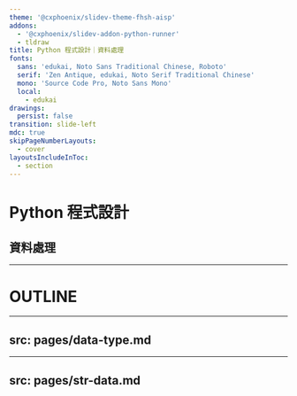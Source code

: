 ```yaml
---
theme: '@cxphoenix/slidev-theme-fhsh-aisp'
addons:
  - '@cxphoenix/slidev-addon-python-runner'
  - tldraw
title: Python 程式設計｜資料處理
fonts:
  sans: 'edukai, Noto Sans Traditional Chinese, Roboto'
  serif: 'Zen Antique, edukai, Noto Serif Traditional Chinese'
  mono: 'Source Code Pro, Noto Sans Mono'
  local:
    - edukai
drawings:
  persist: false
transition: slide-left
mdc: true
skipPageNumberLayouts:
  - cover
layoutsIncludeInToc:
  - section
---
```


# Python 程式設計

## 資料處理

---

# OUTLINE

<CustomToc />

---
src: pages/data-type.md
---

---
src: pages/str-data.md
---